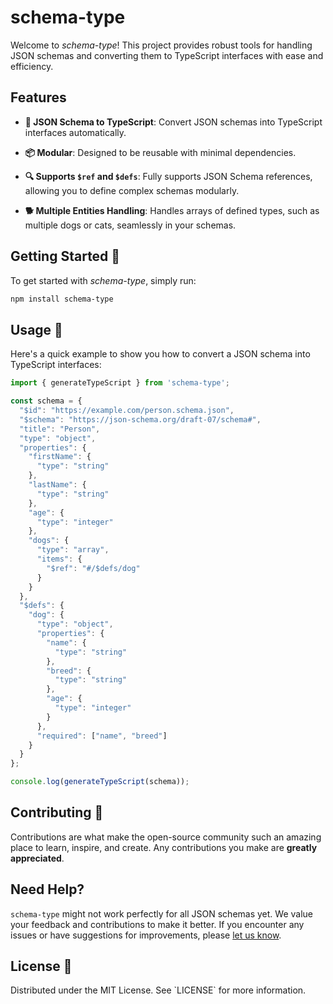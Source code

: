 # schema-type 

Welcome to _schema-type_! This project provides robust tools for handling JSON schemas and converting them to TypeScript interfaces with ease and efficiency.

## Features 

- **🔧 JSON Schema to TypeScript**: Convert JSON schemas into TypeScript interfaces automatically.

- **📦 Modular**: Designed to be reusable with minimal dependencies.

- **🔍 Supports `$ref` and `$defs`**: Fully supports JSON Schema references, allowing you to define complex schemas modularly.

- **🐕 Multiple Entities Handling**: Handles arrays of defined types, such as multiple dogs or cats, seamlessly in your schemas.

## Getting Started 🏁

To get started with _schema-type_, simply run:

```bash
npm install schema-type
```

## Usage 📘

Here's a quick example to show you how to convert a JSON schema into TypeScript interfaces:

```javascript
import { generateTypeScript } from 'schema-type';

const schema = {
  "$id": "https://example.com/person.schema.json",
  "$schema": "https://json-schema.org/draft-07/schema#",
  "title": "Person",
  "type": "object",
  "properties": {
    "firstName": {
      "type": "string"
    },
    "lastName": {
      "type": "string"
    },
    "age": {
      "type": "integer"
    },
    "dogs": {
      "type": "array",
      "items": {
        "$ref": "#/$defs/dog"
      }
    }
  },
  "$defs": {
    "dog": {
      "type": "object",
      "properties": {
        "name": {
          "type": "string"
        },
        "breed": {
          "type": "string"
        },
        "age": {
          "type": "integer"
        }
      },
      "required": ["name", "breed"]
    }
  }
};

console.log(generateTypeScript(schema));
```

## Contributing 🤝

Contributions are what make the open-source community such an amazing place to learn, inspire, and create. Any contributions you make are **greatly appreciated**.

## Need Help?

`schema-type` might not work perfectly for all JSON schemas yet. We value your feedback and contributions to make it better. If you encounter any issues or have suggestions for improvements, please [let us know](https://github.com/pyramation/schema-type/issues).

## License 📜

Distributed under the MIT License. See \`LICENSE\` for more information.
